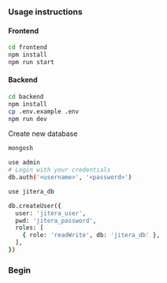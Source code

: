 ### Usage instructions

#### Frontend
    
```bash
cd frontend 
npm install
npm run start
```

#### Backend

```bash
cd backend
npm install
cp .env.example .env
npm run dev
```

Create new database
```bash
mongosh

use admin
# Login with your credentials
db.auth('<username>', '<password>')

use jitera_db

db.createUser({
  user: 'jitera_user',
  pwd: 'jitera_password',
  roles: [
    { role: 'readWrite', db: 'jitera_db' },
  ],
})

```


### Begin